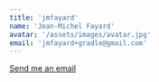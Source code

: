 ```yaml
---
title: 'jmfayard'
name: 'Jean-Michel Fayard'
avatar: '/assets/images/avatar.jpg'
email: 'jmfayard+gradle@gmail.com'
---
```


[Send me an email](mailto:jmfayard+gradle@gmail.com)